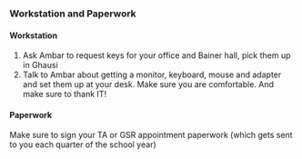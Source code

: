 ### Workstation and Paperwork

#### Workstation

1.	Ask Ambar to request keys for your office and Bainer hall, pick them up in Ghausi
2.	Talk to Ambar about getting a monitor, keyboard, mouse and adapter and set them up at your desk. Make sure you are comfortable. And make sure to thank IT!

#### Paperwork

Make sure to sign your TA or GSR appointment paperwork (which gets sent to you each quarter of the school year)
